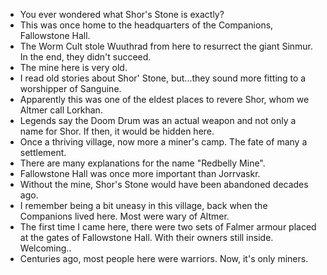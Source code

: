 - You ever wondered what Shor's Stone is exactly?
- This was once home to the headquarters of the Companions, Fallowstone Hall.
- The Worm Cult stole Wuuthrad from here to resurrect the giant Sinmur. In the end, they didn't succeed.
- The mine here is very old.
- I read old stories about Shor' Stone, but...they sound more fitting to a worshipper of Sanguine.
- Apparently this was one of the eldest places to revere Shor, whom we Altmer call Lorkhan.
- Legends say the Doom Drum was an actual weapon and not only a name for Shor. If then, it would be hidden here.
- Once a thriving village, now more a miner's camp. The fate of many a settlement.
- There are many explanations for the name "Redbelly Mine".
- Fallowstone Hall was once more important than Jorrvaskr.
- Without the mine, Shor's Stone would have been abandoned decades ago.
- I remember being a bit uneasy in this village, back when the Companions lived here. Most were wary of Altmer.
- The first time I came here, there were two sets of Falmer armour placed at the gates of Fallowstone Hall. With their owners still inside. Welcoming..
- Centuries ago, most people here were warriors. Now, it's only miners.
